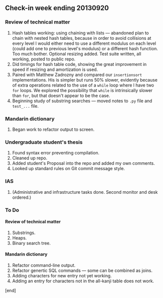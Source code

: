 ## Check-in week ending 20130920

### Review of technical matter

  1. Hash tables working: using chaining with lists — abandoned plan to chain with nested hash tables, because in order to avoid collisions at every level I would either need to use a different modulus on each level (could add one to previous level's modulus) or a different hash function. Too much bother. Optional resizing added. Test suite written, all working, posted to public repo.
  1. Did timings for hash table code, showing the great improvement in speed if resizing and amortization is used.
  2. Paired with Matthew Zadrozny and compared our `insertionsort` implementations. His is simpler but runs 50% slower, evidently because of extra operations related to the use of a `while` loop where I have two `for` loops. We explored the possibility that `while` is intrinsically slower than `for`, but that doesn't appear to be the case.
  3. Beginning study of substring searches — moved notes to `.py` file and `test_...` file.

### Mandarin dictionary

  1. Began work to refactor output to screen.

### Undergraduate student's thesis

  1. Found syntax error preventing compilation.
  2. Cleaned up repo.
  3. Added student's Proposal into the repo and added my own comments.
  4. Looked up standard rules on Git commit message style.

### IAS

  1. (Administrative and infrastructure tasks done. Second monitor and desk ordered.)

### To Do

#### Review of technical matter

  1. Substrings.
  1. Heaps.
  1. Binary search tree.

#### Mandarin dictionary

  1. Refactor command-line output.
  1. Refactor genertic SQL commands — some can be combined as joins.
  1. Adding characters for new entry not yet working.
  2. Adding an entry for characters not in the all-kanji table does not work.

[end]
